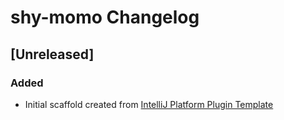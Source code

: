 <!-- Keep a Changelog guide -> https://keepachangelog.com -->

# shy-momo Changelog

## [Unreleased]
### Added
- Initial scaffold created from [IntelliJ Platform Plugin Template](https://github.com/JetBrains/intellij-platform-plugin-template)
